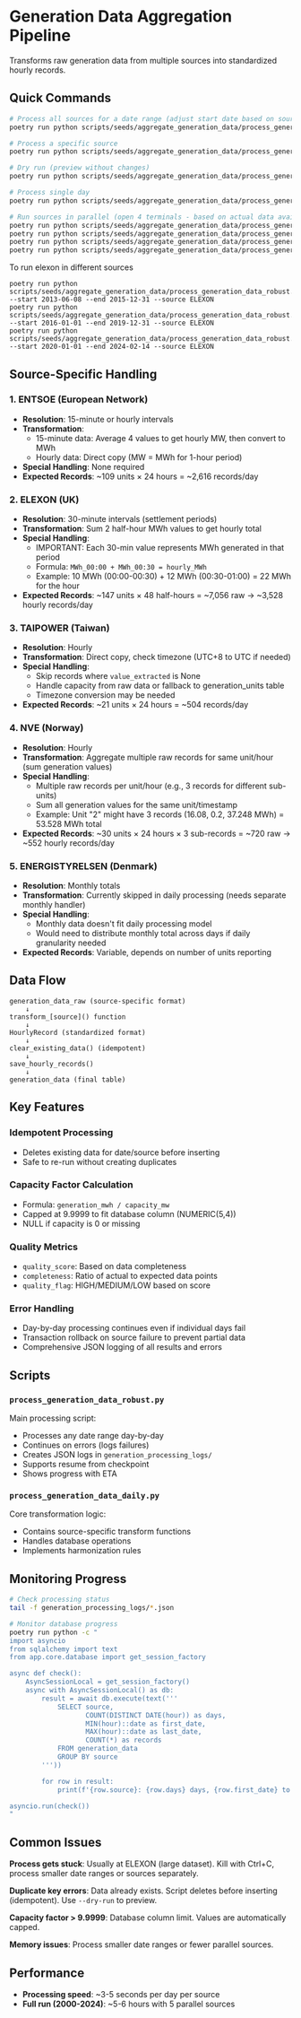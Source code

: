 # Generation Data Aggregation Pipeline

Transforms raw generation data from multiple sources into standardized hourly records.

## Quick Commands

```bash
# Process all sources for a date range (adjust start date based on source)
poetry run python scripts/seeds/aggregate_generation_data/process_generation_data_robust.py --start 2002-01-01 --end 2024-12-31

# Process a specific source
poetry run python scripts/seeds/aggregate_generation_data/process_generation_data_robust.py --start 2020-01-01 --end 2024-12-31 --source ENTSOE

# Dry run (preview without changes)
poetry run python scripts/seeds/aggregate_generation_data/process_generation_data_robust.py --start 2020-01-01 --end 2024-12-31 --dry-run

# Process single day
poetry run python scripts/seeds/aggregate_generation_data/process_generation_data_daily.py --date 2024-01-15

# Run sources in parallel (open 4 terminals - based on actual data availability)
poetry run python scripts/seeds/aggregate_generation_data/process_generation_data_robust.py --start 2002-01-01 --end 2024-12-31 --source NVE
poetry run python scripts/seeds/aggregate_generation_data/process_generation_data_robust.py --start 2013-04-01 --end 2024-12-31 --source ELEXON
poetry run python scripts/seeds/aggregate_generation_data/process_generation_data_robust.py --start 2015-01-01 --end 2024-12-31 --source ENTSOE
poetry run python scripts/seeds/aggregate_generation_data/process_generation_data_robust.py --start 2020-08-01 --end 2024-12-31 --source TAIPOWER
```

To run elexon in different sources
```
poetry run python scripts/seeds/aggregate_generation_data/process_generation_data_robust.py --start 2013-06-08 --end 2015-12-31 --source ELEXON
poetry run python scripts/seeds/aggregate_generation_data/process_generation_data_robust.py --start 2016-01-01 --end 2019-12-31 --source ELEXON
poetry run python scripts/seeds/aggregate_generation_data/process_generation_data_robust.py --start 2020-01-01 --end 2024-02-14 --source ELEXON
```
## Source-Specific Handling

### 1. ENTSOE (European Network)
- **Resolution**: 15-minute or hourly intervals
- **Transformation**:
  - 15-minute data: Average 4 values to get hourly MW, then convert to MWh
  - Hourly data: Direct copy (MW = MWh for 1-hour period)
- **Special Handling**: None required
- **Expected Records**: ~109 units × 24 hours = ~2,616 records/day

### 2. ELEXON (UK)
- **Resolution**: 30-minute intervals (settlement periods)
- **Transformation**: Sum 2 half-hour MWh values to get hourly total
- **Special Handling**:
  - IMPORTANT: Each 30-min value represents MWh generated in that period
  - Formula: `MWh_00:00 + MWh_00:30 = hourly_MWh`
  - Example: 10 MWh (00:00-00:30) + 12 MWh (00:30-01:00) = 22 MWh for the hour
- **Expected Records**: ~147 units × 48 half-hours = ~7,056 raw → ~3,528 hourly records/day

### 3. TAIPOWER (Taiwan)
- **Resolution**: Hourly
- **Transformation**: Direct copy, check timezone (UTC+8 to UTC if needed)
- **Special Handling**:
  - Skip records where `value_extracted` is None
  - Handle capacity from raw data or fallback to generation_units table
  - Timezone conversion may be needed
- **Expected Records**: ~21 units × 24 hours = ~504 records/day

### 4. NVE (Norway)
- **Resolution**: Hourly
- **Transformation**: Aggregate multiple raw records for same unit/hour (sum generation values)
- **Special Handling**:
  - Multiple raw records per unit/hour (e.g., 3 records for different sub-units)
  - Sum all generation values for the same unit/timestamp
  - Example: Unit "2" might have 3 records (16.08, 0.2, 37.248 MWh) = 53.528 MWh total
- **Expected Records**: ~30 units × 24 hours × 3 sub-records = ~720 raw → ~552 hourly records/day

### 5. ENERGISTYRELSEN (Denmark)
- **Resolution**: Monthly totals
- **Transformation**: Currently skipped in daily processing (needs separate monthly handler)
- **Special Handling**:
  - Monthly data doesn't fit daily processing model
  - Would need to distribute monthly total across days if daily granularity needed
- **Expected Records**: Variable, depends on number of units reporting

## Data Flow

```
generation_data_raw (source-specific format)
    ↓
transform_[source]() function
    ↓
HourlyRecord (standardized format)
    ↓
clear_existing_data() (idempotent)
    ↓
save_hourly_records()
    ↓
generation_data (final table)
```

## Key Features

### Idempotent Processing
- Deletes existing data for date/source before inserting
- Safe to re-run without creating duplicates

### Capacity Factor Calculation
- Formula: `generation_mwh / capacity_mw`
- Capped at 9.9999 to fit database column (NUMERIC(5,4))
- NULL if capacity is 0 or missing

### Quality Metrics
- `quality_score`: Based on data completeness
- `completeness`: Ratio of actual to expected data points
- `quality_flag`: HIGH/MEDIUM/LOW based on score

### Error Handling
- Day-by-day processing continues even if individual days fail
- Transaction rollback on source failure to prevent partial data
- Comprehensive JSON logging of all results and errors

## Scripts

### `process_generation_data_robust.py`
Main processing script:
- Processes any date range day-by-day
- Continues on errors (logs failures)
- Creates JSON logs in `generation_processing_logs/`
- Supports resume from checkpoint
- Shows progress with ETA

### `process_generation_data_daily.py`
Core transformation logic:
- Contains source-specific transform functions
- Handles database operations
- Implements harmonization rules

## Monitoring Progress

```bash
# Check processing status
tail -f generation_processing_logs/*.json

# Monitor database progress
poetry run python -c "
import asyncio
from sqlalchemy import text
from app.core.database import get_session_factory

async def check():
    AsyncSessionLocal = get_session_factory()
    async with AsyncSessionLocal() as db:
        result = await db.execute(text('''
            SELECT source,
                   COUNT(DISTINCT DATE(hour)) as days,
                   MIN(hour)::date as first_date,
                   MAX(hour)::date as last_date,
                   COUNT(*) as records
            FROM generation_data
            GROUP BY source
        '''))

        for row in result:
            print(f'{row.source}: {row.days} days, {row.first_date} to {row.last_date}, {row.records:,} records')

asyncio.run(check())
"
```

## Common Issues

**Process gets stuck**: Usually at ELEXON (large dataset). Kill with Ctrl+C, process smaller date ranges or sources separately.

**Duplicate key errors**: Data already exists. Script deletes before inserting (idempotent). Use `--dry-run` to preview.

**Capacity factor > 9.9999**: Database column limit. Values are automatically capped.

**Memory issues**: Process smaller date ranges or fewer parallel sources.

## Performance

- **Processing speed**: ~3-5 seconds per day per source
- **Full run (2000-2024)**: ~5-6 hours with 5 parallel sources